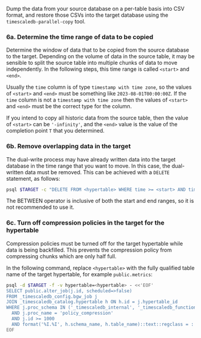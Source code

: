 Dump the data from your source database on a per-table basis into CSV format,
and restore those CSVs into the target database using the
`timescaledb-parallel-copy` tool.

### 6a. Determine the time range of data to be copied

Determine the window of data that to be copied from the source database to the
target. Depending on the volume of data in the source table, it may be sensible
to split the source table into multiple chunks of data to move independently.
In the following steps, this time range is called `<start>` and `<end>`.

Usually the `time` column is of type `timestamp with time zone`, so the values
of `<start>` and `<end>` must be something like `2023-08-01T00:00:00Z`. If the
`time` column is not a `timestamp with time zone` then the values of `<start>`
and `<end>` must be the correct type for the column.

If you intend to copy all historic data from the source table, then the value
of `<start>` can be `'-infinity'`, and the `<end>` value is the value of the
completion point `T` that you determined.

### 6b. Remove overlapping data in the target

The dual-write process may have already written data into the target database
in the time range that you want to move. In this case, the dual-written data
must be removed. This can be achieved with a `DELETE` statement, as follows:

```bash
psql $TARGET -c "DELETE FROM <hypertable> WHERE time >= <start> AND time < <end>);"
```

<Highlight type="important">
The BETWEEN operator is inclusive of both the start and end ranges, so it is
not recommended to use it.
</Highlight>

### 6c. Turn off compression policies in the target for the hypertable

Compression policies must be turned off for the target hypertable while data is
being backfilled. This prevents the compression policy from compressing chunks
which are only half full.

In the following command, replace `<hypertable>` with the fully qualified table
name of the target hypertable, for example `public.metrics`:

```bash
psql -d $TARGET -f -v hypertable=<hypertable> - <<'EOF'
SELECT public.alter_job(j.id, scheduled=>false)
FROM _timescaledb_config.bgw_job j
JOIN _timescaledb_catalog.hypertable h ON h.id = j.hypertable_id
WHERE j.proc_schema IN ('_timescaledb_internal', '_timescaledb_functions')
  AND j.proc_name = 'policy_compression'
  AND j.id >= 1000
  AND format('%I.%I', h.schema_name, h.table_name)::text::regclass = :'hypertable'::text::regclass;
EOF
```
